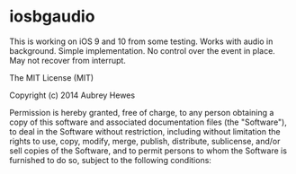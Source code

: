 # iosbgaudio

This is working on iOS 9 and 10 from some testing. Works with audio in background.
Simple implementation.  No control over the event in place.  May not recover from interrupt.



The MIT License (MIT)

Copyright (c) 2014 Aubrey Hewes

Permission is hereby granted, free of charge, to any person obtaining a copy
of this software and associated documentation files (the "Software"), to deal
in the Software without restriction, including without limitation the rights
to use, copy, modify, merge, publish, distribute, sublicense, and/or sell
copies of the Software, and to permit persons to whom the Software is
furnished to do so, subject to the following conditions:
